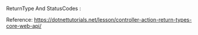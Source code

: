 ReturnType And StatusCodes :

Reference: https://dotnettutorials.net/lesson/controller-action-return-types-core-web-api/
